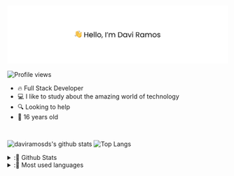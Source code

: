 <img src="banner.png" alt="👋 Hi there! I'm (Raymo(111|nd Li)|https://raymond.li)"/>

<p align="left"> <img src="https://komarev.com/ghpvc/?username=daviramosds&color=green" alt="Profile views" /> </p>

- 🔥 Full Stack Developer
- 💻 I like to study about the amazing world of technology
- 🔍 Looking to help
- 📅 16 years old

<br/>

![daviramosds's github stats](https://github-readme-stats.vercel.app/api?username=daviramosds&show_icons=true&theme=dark&hide_border=true)
![Top Langs](https://github-readme-stats.vercel.app/api/top-langs/?username=daviramosds&layout=compact&hide_border=true&theme=dark)
 
 <details>
  <summary>:📕 Github Stats</summary>
 
 ![daviramosds's github stats](https://github-readme-stats.vercel.app/api?username=daviramosds&show_icons=true&theme=dark&hide_border=true)

</details>
 
  <details>
  <summary>:📘 Most used languages</summary>
 
  ![Top Langs](https://github-readme-stats.vercel.app/api/top-langs/?username=daviramosds&layout=compact&hide_border=true&theme=dark)

</details>


